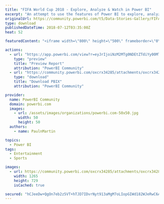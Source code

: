```yaml
---
title: "FIFA World Cup 2018 - Explore, Analyze & Watch in Power BI"
excerpt: "An attempt to use the features of Power BI to explore, analyze and watch the FIFA World Cup 2018. Experience the game and its analysis the way it"
originalUrl: https://community.powerbi.com/t5/Data-Stories-Gallery/FIFA-World-Cup-2018-Explore-Analyze-amp-Watch-in-Power-BI/m-p/460843
type: download
publishedDateTime: 2018-07-12T03:35:00Z
heat: 52

featuredContent: "<iframe width=\"800\" height=\"500\" frameborder=\"0\" src=\"https://app.powerbi.com/view?r=eyJrIjoiNzM2MTg0NDEtZTdiYy00MTAwLTk1ZGItMDQ5YjA1MGE2ZTgyIiwidCI6IjE5NjMzNDc1LThlYzktNDRiYS1iMTViLTRhMDc3YzA4MTJkMSIsImMiOjEwfQ%3D%3D\"></iframe>"

actions:
  - url: "https://app.powerbi.com/view?r=eyJrIjoiNzM2MTg0NDEtZTdiYy00MTAwLTk1ZGItMDQ5YjA1MGE2ZTgyIiwidCI6IjE5NjMzNDc1LThlYzktNDRiYS1iMTViLTRhMDc3YzA4MTJkMSIsImMiOjEwfQ%3D%3D"
    type: "preview"
    title: "Preview Report"
    attribution: "PowerBI Community"
  - url: "https://community.powerbi.com/oxcrx34285/attachments/oxcrx34285/DataStoriesGallery/2078/2/FIFA%20World%20Cup%202018%20-%20Paul%20%26%20Martin%20Consulting%20Group.pbix"
    type: "download"
    title: "Download PBIX"
    attribution: "PowerBI Community"

provider:
  name: PowerBI Community
  domain: powerbi.com
  images:
    - url: /assets/images/organizations/powerbi.com-50x50.jpg
      width: 50
      height: 50
  authors:
    - name: PaulnMartin

topics:
  - Power BI
tags:
  - Entertainment
  - Sports

images:
  - url: https://community.powerbi.com/oxcrx34285/attachments/oxcrx34285/DataStoriesGallery/2078/1/FIFA2018.jpg
    width: 1265
    height: 729
    isCached: true

secured: "hCJeeDw+QgOn7eb2z5VT+hTJD7IDvrNyt913aMgM7oLIopGIWd182WJeRwC6A5doWjmGvndB7a3x3nUZ5F3SiJTjLXO8KA5qy/M6FLIEi5/27zEGtB1rSKDl4XnXokYbqHG9yLtBae2qXzmk5GUyp5cLBUItn3GO4UmFEep4//gBTIwnXWlE8rgIgwJP2UiSVRFtEjQw7EkyrXZoGqfwQDGjzzr9ctMZs6MZ5lohDk7IfuUMXAQJG0anZwaO5pFLZYwIUcnFJAzJ+VHmlrPt6dOT/ZbqjuuzrPnDcg0mM8Jh12xj3qzdnaB/qvdCIXivzkcHjAhKDUJm/y+pRnD29mLio8ZyhnOyPIy5VXltPgXO30oTgjVt+iBc3l7vKQMKRBHDHbaJgXSDDMpd1DxHMCiNG9SaMauQ0pZLr7KFrAwJoLjxd1HV1eipcYCGX6uc;4hlTDXK73gKOn0vuS6Q4/A=="
---
```


